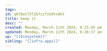 ```yaml
---
tags: 
id: qktbwcl5l1b7zzfik9tndkt
title: keep it
desc: ""
created: Monday, March 11th 2024, 6:25:45 pm
updated: Monday, March 11th 2024, 6:26:17 pm
up: "[[Ecosystem]]"
sibling: "[[infra.apps]]"
---
```

